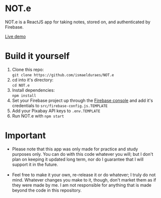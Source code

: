 # NOT.e

NOT.e is a ReactJS app for taking notes, stored on, and authenticated by Firebase.

[Live demo](https://ismaelduraes.github.io)

# Build it yourself

1.  Clone this repo:
    <br/>
    `git clone https://github.com/ismaelduraes/NOT.e`
2.  cd into it's directory:
    <br/>
    `cd NOT.e`
3.  Install dependencies:
    <br/>
    `npm install`
4.  Set your Firebase project up through the [Firebase console](https://console.firebase.google.com/) and add it's credentials to `src/firebase-config.js.TEMPLATE`
5.  Add your Pixabay API keys to `.env.TEMPLATE`
6.  Run NOT.e with `npm start`

# Important

-   Please note that this app was only made for practice and study purposes only. You can do with this code whatever you will; but I don't plan on keeping it updated long term, nor do I guarantee that I will support it in the future.
    <br/>
    <br/>
-   Feel free to make it your own, re-release it or do whatever; I truly do not mind. Whatever changes you make to it, though, don't market them as if they were made by me. I am not responsible for anything that is made beyond the code in this repository.

